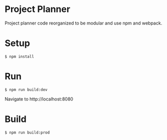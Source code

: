 # Project Planner

Project planner code reorganized to be modular and use npm and webpack.

# Setup

    $ npm install

# Run

    $ npm run build:dev

Navigate to http://localhost:8080

# Build

    $ npm run build:prod
